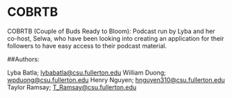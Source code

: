 # COBRTB
COBRTB (Couple of Buds Ready to Bloom): Podcast run by Lyba and her co-host, Selwa, who have been looking into creating an application for their followers to have easy access to their podcast material.

##Authors:

Lyba Batla; lybabatla@csu.fullerton.edu
William Duong; wpduong@csu.fullerton.edu
Henry Nguyen; hnguyen310@csu.fullerton.edu
Taylor Ramsay; T_Ramsay@csu.fullerton.edu
